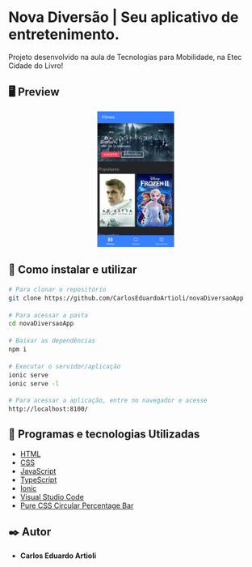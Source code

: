 # Nova Diversão | Seu aplicativo de entretenimento.


Projeto desenvolvido na aula de Tecnologias para Mobilidade, na Etec Cidade do Livro!

## 🖥 Preview 

<p align="center">
  <img alt="Screen" src="img/tela1.png" width="30%" height="20%">
</p>

## 🔧 Como instalar e utilizar

```bash
# Para clonar o repositório
git clone https://github.com/CarlosEduardoArtioli/novaDiversaoApp

# Para acessar a pasta
cd novaDiversaoApp

# Baixar as dependências
npm i

# Executar o servidor/aplicação
ionic serve
ionic serve -l

# Para acessar a aplicação, entre no navegador e acesse
http://localhost:8100/
```

## 🚀 Programas e tecnologias Utilizadas

- [HTML](https://html.com)
- [CSS](https://www.w3.org/Style/CSS/Overview.en.html)
- [JavaScript](https://www.javascript.com)
- [TypeScript](https://www.typescriptlang.org)
- [Ionic](https://ionicframework.com)
- [Visual Studio Code](https://code.visualstudio.com)
- [Pure CSS Circular Percentage Bar](https://www.cssscript.com/pure-css-circular-percentage-bar/)


## ✒️ Autor
* **Carlos Eduardo Artioli**
